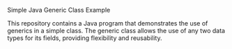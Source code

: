 Simple Java Generic Class Example

This repository contains a Java program that demonstrates the use of generics in a simple class. 
The generic class allows the use of any two data types for its fields, providing flexibility and reusability.
